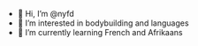 - 👋 Hi, I’m @nyfd
- 👀 I’m interested in bodybuilding and languages
- 🌱 I’m currently learning French and Afrikaans

<!---
nyfd/nyfd is a ✨ special ✨ repository because its `README.md` (this file) appears on your GitHub profile.
You can click the Preview link to take a look at your changes.
--->
